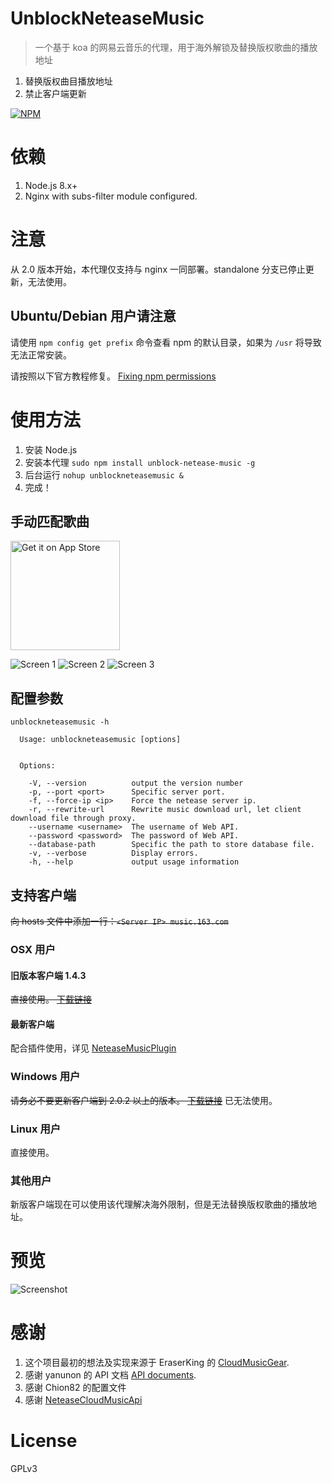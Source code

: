 # UnblockNeteaseMusic

> 一个基于 koa 的网易云音乐的代理，用于海外解锁及替换版权歌曲的播放地址

1. 替换版权曲目播放地址
2. 禁止客户端更新

[![NPM](https://nodei.co/npm/unblock-netease-music.png?downloads=true&downloadRank=true)](https://nodei.co/npm/unblock-netease-music/)

# 依赖

1. Node.js 8.x+
2. Nginx with subs-filter module configured.

# 注意

从 2.0 版本开始，本代理仅支持与 nginx 一同部署。standalone 分支已停止更新，无法使用。

## Ubuntu/Debian 用户请注意

请使用 `npm config get prefix` 命令查看 npm 的默认目录，如果为 `/usr` 将导致无法正常安装。

请按照以下官方教程修复。
[Fixing npm permissions](https://docs.npmjs.com/getting-started/fixing-npm-permissions)

# 使用方法
1. 安装 Node.js
2. 安装本代理 `sudo npm install unblock-netease-music -g`
3. 后台运行 `nohup unblockneteasemusic &`
4. 完成！

## 手动匹配歌曲
<a href="https://itunes.apple.com/us/app/music-pair/id1287732570?l=zh&ls=1&mt=8"><img alt='Get it on App Store' src='./screenshots/appstore.png' width="175" /></a>

![Screen 1](./screenshots/screen1.jpg)
![Screen 2](./screenshots/screen4.jpg)
![Screen 3](./screenshots/screen3.jpg)

## 配置参数

```
unblockneteasemusic -h

  Usage: unblockneteasemusic [options]


  Options:

    -V, --version          output the version number
    -p, --port <port>      Specific server port.
    -f, --force-ip <ip>    Force the netease server ip.
    -r, --rewrite-url      Rewrite music download url, let client download file through proxy.
    --username <username>  The username of Web API.
    --password <password>  The password of Web API.
    --database-path        Specific the path to store database file.
    -v, --verbose          Display errors.
    -h, --help             output usage information
```

## 支持客户端

~~向 hosts 文件中添加一行：`<Server IP> music.163.com`~~

### OSX 用户

#### 旧版本客户端 1.4.3
~~直接使用。 [下载链接](http://s1.music.126.net/download/osx/NeteaseMusic_1.4.3_452_web.dmg)~~

#### 最新客户端
配合插件使用，详见 [NeteaseMusicPlugin](https://github.com/ITJesse/NeteaseMusicPlugin)

### Windows 用户
~~请务必不要更新客户端到 2.0.2 以上的版本。 [下载链接](http://s1.music.126.net/download/pc/cloudmusicsetup_2_0_2[128316].exe)~~
已无法使用。

### Linux 用户
直接使用。

### 其他用户

新版客户端现在可以使用该代理解决海外限制，但是无法替换版权歌曲的播放地址。

# 预览

![Screenshot](./screenshots/unblock.png)

# 感谢

1. 这个项目最初的想法及实现来源于 EraserKing 的 [CloudMusicGear](https://github.com/EraserKing/CloudMusicGear).
2. 感谢 yanunon 的 API 文档 [API documents](https://github.com/yanunon/NeteaseCloudMusic/wiki/%E7%BD%91%E6%98%93%E4%BA%91%E9%9F%B3%E4%B9%90API%E5%88%86%E6%9E%90).
3. 感谢 Chion82 的配置文件
4. 感谢 [NeteaseCloudMusicApi](https://github.com/Binaryify/NeteaseCloudMusicApi/blob/master/util/crypto.js)

# License

GPLv3
